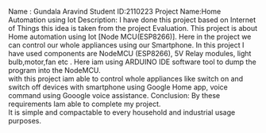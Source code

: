 Name : Gundala Aravind 
Student ID:2110223
Project Name:Home Automation using Iot
Description:
 I have done this project  based on Internet of Things this idea is taken from the project Evaluation.
 This project is about Home automation using Iot [Node MCU(ESP8266)]. Here in the project we can  control our  whole appliances using our Smartphone. 
 In this project I have used components are NodeMCU (ESP8266), 5V Relay modules, light bulb,motor,fan etc .
       Here iam using ARDUINO IDE  software tool to dump the program into the NodeMCU.  
       with this project iam able to control whole appliances like switch on and switch off devices with smartphone using Google Home app, voice command using Gooogle voice assistance.
Conclusion:
By these requirements Iam able to complete my project.  
It is simple and compactable to every household and industrial usage purposes.

